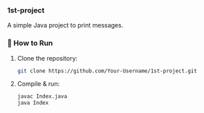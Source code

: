 ### 1st-project  
A simple Java project to print messages.  

### 🚀 How to Run  
1. Clone the repository:  
   ```bash  
   git clone https://github.com/Your-Username/1st-project.git  
   ```  
2. Compile & run:  
   ```bash  
   javac Index.java  
   java Index  
   ```  
